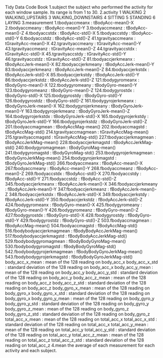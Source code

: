 Tidy Data Code Book
1.subject
  the subject who performed the activity for each window sample. Its range is from 1 to 30. 
2.activity
  1 WALKING
  2 WALKING_UPSTAIRS
  3 WALKING_DOWNSTAIRS
  4 SITTING
  5 STANDING
  6 LAYING
3.measurement
   1.tbodyaccmeanx : tBodyAcc-mean()-X
   2.tbodyaccmeany : tBodyAcc-mean()-Y
   3.tbodyaccmeanz : tBodyAcc-mean()-Z
   4.tbodyaccstdx : tBodyAcc-std()-X
   5.tbodyaccstdy : tBodyAcc-std()-Y
   6.tbodyaccstdz : tBodyAcc-std()-Z
   41.tgravityaccmeanx : tGravityAcc-mean()-X
   42.tgravityaccmeany : tGravityAcc-mean()-Y
   43.tgravityaccmeanz : tGravityAcc-mean()-Z
   44.tgravityaccstdx : tGravityAcc-std()-X
   45.tgravityaccstdy : tGravityAcc-std()-Y
   46.tgravityaccstdz : tGravityAcc-std()-Z
   81.tbodyaccjerkmeanx : tBodyAccJerk-mean()-X
   82.tbodyaccjerkmeany : tBodyAccJerk-mean()-Y
   83.tbodyaccjerkmeanz : tBodyAccJerk-mean()-Z
   84.tbodyaccjerkstdx : tBodyAccJerk-std()-X
   85.tbodyaccjerkstdy : tBodyAccJerk-std()-Y
   86.tbodyaccjerkstdz : tBodyAccJerk-std()-Z
   121.tbodygyromeanx : tBodyGyro-mean()-X
   122.tbodygyromeany : tBodyGyro-mean()-Y
   123.tbodygyromeanz : tBodyGyro-mean()-Z
   124.tbodygyrostdx : tBodyGyro-std()-X
   125.tbodygyrostdy : tBodyGyro-std()-Y
   126.tbodygyrostdz : tBodyGyro-std()-Z
   161.tbodygyrojerkmeanx : tBodyGyroJerk-mean()-X
   162.tbodygyrojerkmeany : tBodyGyroJerk-mean()-Y
   163.tbodygyrojerkmeanz : tBodyGyroJerk-mean()-Z
   164.tbodygyrojerkstdx : tBodyGyroJerk-std()-X
   165.tbodygyrojerkstdy : tBodyGyroJerk-std()-Y
   166.tbodygyrojerkstdz : tBodyGyroJerk-std()-Z
   201.tbodyaccmagmean : tBodyAccMag-mean()
   202.tbodyaccmagstd : tBodyAccMag-std()
   214.tgravityaccmagmean : tGravityAccMag-mean()
   215.tgravityaccmagstd : tGravityAccMag-std()
   227.tbodyaccjerkmagmean : tBodyAccJerkMag-mean()
   228.tbodyaccjerkmagstd : tBodyAccJerkMag-std()
   240.tbodygyromagmean : tBodyGyroMag-mean()
   241.tbodygyromagstd : tBodyGyroMag-std()
   253.tbodygyrojerkmagmean : tBodyGyroJerkMag-mean()
   254.tbodygyrojerkmagstd : tBodyGyroJerkMag-std()
   266.fbodyaccmeanx : fBodyAcc-mean()-X
   267.fbodyaccmeany : fBodyAcc-mean()-Y
   268.fbodyaccmeanz : fBodyAcc-mean()-Z
   269.fbodyaccstdx : fBodyAcc-std()-X
   270.fbodyaccstdy : fBodyAcc-std()-Y
   271.fbodyaccstdz : fBodyAcc-std()-Z
   345.fbodyaccjerkmeanx : fBodyAccJerk-mean()-X
   346.fbodyaccjerkmeany : fBodyAccJerk-mean()-Y
   347.fbodyaccjerkmeanz : fBodyAccJerk-mean()-Z
   348.fbodyaccjerkstdx : fBodyAccJerk-std()-X
   349.fbodyaccjerkstdy : fBodyAccJerk-std()-Y
   350.fbodyaccjerkstdz : fBodyAccJerk-std()-Z
   424.fbodygyromeanx : fBodyGyro-mean()-X
   425.fbodygyromeany : fBodyGyro-mean()-Y
   426.fbodygyromeanz : fBodyGyro-mean()-Z
   427.fbodygyrostdx : fBodyGyro-std()-X
   428.fbodygyrostdy : fBodyGyro-std()-Y
   429.fbodygyrostdz : fBodyGyro-std()-Z
   503.fbodyaccmagmean : fBodyAccMag-mean()
   504.fbodyaccmagstd : fBodyAccMag-std()
   516.fbodybodyaccjerkmagmean : fBodyBodyAccJerkMag-mean()
   517.fbodybodyaccjerkmagstd : fBodyBodyAccJerkMag-std()
   529.fbodybodygyromagmean : fBodyBodyGyroMag-mean()
   530.fbodybodygyromagstd : fBodyBodyGyroMag-std()
   542.fbodybodygyrojerkmagmean : fBodyBodyGyroJerkMag-mean()
   543.fbodybodygyrojerkmagstd : fBodyBodyGyroJerkMag-std()
   body_acc_x_mean : mean of the 128 reading on body_acc_x
   body_acc_x_std : standard deviation of the 128 reading on body_acc_x
   body_acc_y_mean : mean of the 128 reading on body_acc_y
   body_acc_y_std : standard deviation of the 128 reading on body_acc_y
   body_acc_z_mean : mean of the 128 reading on body_acc_z
   body_acc_z_std : standard deviation of the 128 reading on body_acc_z
   body_gyro_x_mean : mean of the 128 reading on body_gyro_x
   body_gyro_x_std : standard deviation of the 128 reading on body_gyro_x
   body_gyro_y_mean : mean of the 128 reading on body_gyro_y
   body_gyro_y_std : standard deviation of the 128 reading on body_gyro_y
   body_gyro_z_mean : mean of the 128 reading on body_gyro_z
   body_gyro_z_std : standard deviation of the 128 reading on body_gyro_z
   total_acc_x_mean : mean of the 128 reading on total_acc_x
   total_acc_x_std : standard deviation of the 128 reading on total_acc_x
   total_acc_y_mean : mean of the 128 reading on total_acc_y
   total_acc_y_std : standard deviation of the 128 reading on total_acc_y
   total_acc_z_mean : mean of the 128 reading on total_acc_z
   total_acc_z_std : standard deviation of the 128 reading on total_acc_z
4.mean
   the average of each measurement for each activity and each subject.
